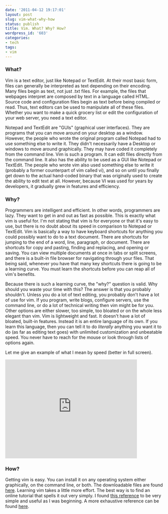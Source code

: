```yaml
---
date: '2011-04-12 19:17:01'
layout: post
slug: vim-what-why-how
status: publish
title: Vim. What? Why? How?
wordpress_id: '603'
categories:
- tech
tags:
- vim
---
```


### What?

Vim is a text editor, just like Notepad or TextEdit. At their most basic form, files can generally be interpreted as text depending on their encoding. Many files begin as text, not just .txt files. For example, the files that webpages interpret are composed by text in a language called HTML. Source code and configuration files begin as text before being compiled or read. Thus, text editors can be used to manipulate all of these files. Whether you want to make a quick grocery list or edit the configuration of your web server, you need a text editor.

Notepad and TextEdit are "GUIs" (graphical user interfaces). They are programs that you can move around on your desktop as a window. However, the people who wrote the original program called Notepad had to use something else to write it. They didn't necessarily have a Desktop or windows to move around graphically. They may have coded it completely from the command line. Vim is such a program. It can edit files directly from the command line. It also has the ability to be used as a GUI like Notepad or TextEdit. The people who wrote vim also used something else to write it (probably a former counterpart of vim called vi), and so on until you finally get down to the actual hand-coded binary that was originally used to create the ability to edit text at all. However, because VI was used for years by developers, it gradually grew in features and efficiency.

### Why?

Programmers are intelligent and efficient. In other words, programmers are lazy. They want to get in and out as fast as possible. This is exactly what vim is useful for. I'm not stating that vim is for everyone or that it's easy to use, but there is no doubt about its speed in comparison to Notepad or TextEdit. Vim is basically a way to have keyboard shortcuts for anything you could possibly want to do to a text document. There are shortcuts for jumping to the end of a word, line, paragraph, or document. There are shortcuts for copy and pasting, finding and replacing, and opening or saving. You can view multiple documents at once in tabs or split screens, and there is a built-in file browser for navigating through your files. That being said, whenever you have that many key shortcuts there is going to be a learning curve. You must learn the shortcuts before you can reap all of vim's benefits.

Because there is such a learning curve, the "why?" question is valid. Why should you waste your time with this? The answer is that you probably shouldn't. Unless you do a lot of text editing, you probably don't have a lot of use for vim. If you program, write blogs, configure servers, use the command line, or do a lot of technical writing then vim might be for you. Other options are either slower, too simple, too bloated or on the whole less elegant than vim. Vim is lightweight and fast. It doesn't have a lot of bloated, built-in features. Instead it is an entire language of its own. If you learn this language, then you can tell it to do _literally_ anything you want it to do (as far as editing text goes) with unlimited customization and unbeatable speed. You never have to reach for the mouse or look through lists of options again.

Let me give an example of what I mean by speed (better in full screen).

<iframe width="420" height="315" src="http://www.youtube.com/embed/TEQq_Q_tibw" frameborder="0" allowfullscreen></iframe>

### How?

Getting vim is easy. You can install it on any operating system either graphically, on the command line, or both. The downloadable files are found [here](http://www.vim.org/download.php). Learning vim takes a little more effort. The best way is to find an online tutorial that spells it out very simply. I found [this reference](http://147.188.192.43/documentation/tutorials/docsystem/build/tutorials/gvim/gvim.html#gVim-Installation-EasygVim) to be very simple and useful as I was beginning. A more exhaustive reference can be found [here](http://vimdoc.sourceforge.net/htmldoc/help.html).
